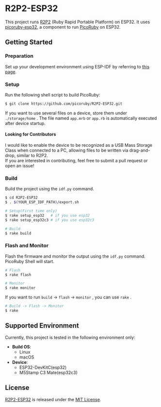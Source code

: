 # R2P2-ESP32

This project runs [R2P2](https://github.com/picoruby/R2P2) (Ruby Rapid Portable Platform) on ESP32.
It uses [picoruby-esp32](https://github.com/picoruby/picoruby-esp32), a component to run [PicoRuby](https://github.com/picoruby/picoruby) on ESP32.


## Getting Started

### Preparation

Set up your development environment using ESP-IDF by referring to [this page](https://docs.espressif.com/projects/esp-idf/en/v5.4/esp32/get-started/index.html#manual-installation).

### Setup

Run the following shell script to build PicoRuby:

```sh
$ git clone https://github.com/picoruby/R2P2-ESP32.git
```

If you want to use several files on a device, store them under `./storage/home` .
The file named `app.mrb` or `app.rb` is automatically executed after device startup.

#### Looking for Contributors

I would like to enable the device to be recognized as a USB Mass Storage Class when connected to a PC, allowing files to be written via drag-and-drop, similar to R2P2.  
If you are interested in contributing, feel free to submit a pull request or open an issue!

### Build

Build the project using the `idf.py` command.

```sh
$ cd R2P2-ESP32
$ . $(YOUR_ESP_IDF_PATH)/export.sh

# Setup(First time only)
$ rake setup_esp32   # if you use esp32
$ rake setup_esp32c3 # if you use esp32c3

# Build
$ rake build
```

### Flash and Monitor

Flash the firmware and monitor the output using the `idf.py` command. PicoRuby Shell will start.

```sh
# Flash
$ rake flash

# Monitor
$ rake monitor
```

If you want to run `build` -> `flash` -> `monitor` , you can use `rake` .

```sh
# Build -> Flash -> Monitor
$ rake
```

## Supported Environment

Currently, this project is tested in the following environment only:

- **Build OS**:
  - Linux
  - macOS
- **Device**:
  - ESP32-DevKitC(esp32)
  - M5Stamp C3 Mate(esp32c3)

## License

[R2P2-ESP32](https://github.com/picoruby/R2P2-ESP32.git) is released under the [MIT License](https://github.com/picoruby/R2P2-ESP32/blob/master/LICENSE).
